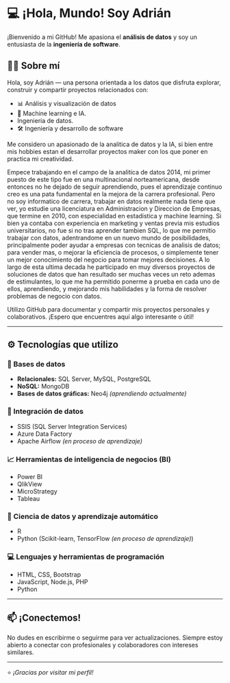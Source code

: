 # 💻 ¡Hola, Mundo! Soy Adrián

¡Bienvenido a mi GitHub! Me apasiona el **análisis de datos** y soy un entusiasta de la **ingeniería de software**.

## 👨‍💻 Sobre mí
Hola, soy Adrián — una persona orientada a los datos que disfruta explorar, construir y compartir proyectos relacionados con:
- 📊 Análisis y visualización de datos  
- 🤖 Machine learning e IA.
- Ingenieria de datos.
- 🛠️ Ingeniería y desarrollo de software  

Me considero un apasionado de la analitica de datos y la IA, si bien entre mis hobbies estan el desarrollar proyectos maker con los que poner en practica mi creatividad. 

Empece trabajando en el campo de la analitica de datos 2014, mi primer puesto de este tipo fue en una multinacional norteamericana, desde entonces no he dejado de seguir aprendiendo, pues el aprendizaje continuo creo es una pata fundamental en la mejora de la carrera profesional. Pero no soy informatico de carrera, trabajar en datos realmente nada tiene que ver, yo estudie una licenciatura en Administracion y Direccion de Empresas, que termine en 2010, con especialidad en estadistica y machine learning. Si bien ya contaba con experiencia en marketing y ventas previa mis estudios universitarios, no fue si no tras aprender tambien SQL, lo que me permitio trabajar con datos, adentrandome en un nuevo mundo de posibilidades, principalmente poder ayudar a empresas con tecnicas de analisis de datos; para vender mas, o mejorar la eficiencia de procesos, o simplemente tener un mejor conocimiento del negocio para tomar mejores decisiones. A lo largo de esta ultima decada he participado en muy diversos proyectos de soluciones de datos que han resultado ser muchas veces un reto ademas de estimulantes, lo que me ha permitido ponerme a prueba en cada uno de ellos, aprendiendo, y mejorando mis habilidades y la forma de resolver problemas de negocio con datos.

Utilizo GitHub para documentar y compartir mis proyectos personales y colaborativos. ¡Espero que encuentres aquí algo interesante o útil!

---

## ⚙️ Tecnologías que utilizo

### 📂 Bases de datos
- **Relacionales:** SQL Server, MySQL, PostgreSQL  
- **NoSQL:** MongoDB  
- **Bases de datos gráficas:** Neo4j *(aprendiendo actualmente)*

### 🔄 Integración de datos
- SSIS (SQL Server Integration Services)  
- Azure Data Factory  
- Apache Airflow *(en proceso de aprendizaje)*

### 📈 Herramientas de inteligencia de negocios (BI)
- Power BI  
- QlikView  
- MicroStrategy  
- Tableau

### 🧠 Ciencia de datos y aprendizaje automático
- R  
- Python (Scikit-learn, TensorFlow *(en proceso de aprendizaje)*)  

### 💻 Lenguajes y herramientas de programación
- HTML, CSS, Bootstrap  
- JavaScript, Node.js, PHP  
- Python  

---

## 📫 ¡Conectemos!
No dudes en escribirme o seguirme para ver actualizaciones. Siempre estoy abierto a conectar con profesionales y colaboradores con intereses similares.

---

⭐ *¡Gracias por visitar mi perfil!*  
